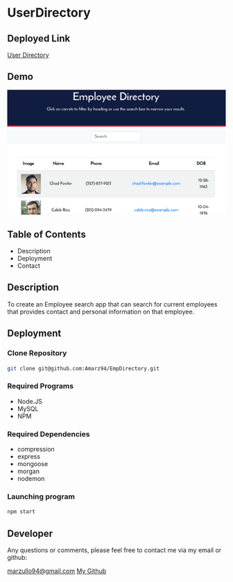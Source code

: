 # UserDirectory

## Deployed Link

[User Directory](https://amarz94.github.io/UserDirectory/)

## Demo

![Alt Text](/portdemo.gif)


## Table of Contents

*   Description
*   Deployment
*   Contact

## Description

To create an Employee search app that can search for current employees that provides contact and personal information on that employee. 

## Deployment

### Clone Repository 

```bash
git clone git@github.com:Amarz94/EmpDirectory.git

```

### Required Programs

- Node.JS
- MySQL
- NPM

### Required Dependencies

- compression
- express
- mongoose
- morgan
- nodemon

### Launching program

```bash
npm start

```

## Developer

Any questions or comments, please feel free to contact me via my email or github:

[marzullo94@gmail.com](mailto:marzullo94@gmail.com)
[My Github](https://github.com/Amarz94)






